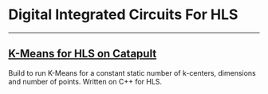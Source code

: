 # Digital Integrated Circuits For HLS
______________________________________

## [K-Means for HLS on Catapult](K-means)

Build to run K-Means for a constant static number of k-centers, dimensions and number of points. Written on C++ for HLS.
